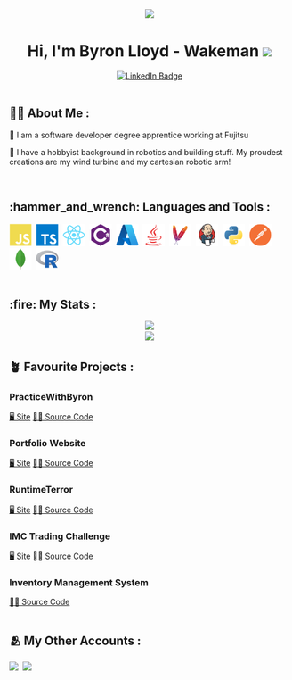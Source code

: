 <div id="header" align="center">
  <img src="https://media.giphy.com/media/v1.Y2lkPTc5MGI3NjExMWVuc3J0cDc4emQ1OWRrOWFhbzZhNmcza2VidHFlYWMzN3Q0bGIwNSZlcD12MV9pbnRlcm5hbF9naWZfYnlfaWQmY3Q9Zw/JqmupuTVZYaQX5s094/giphy.gif" width="400"/>
  <h1>Hi, I'm Byron Lloyd - Wakeman   <img src="https://media.giphy.com/media/hvRJCLFzcasrR4ia7z/giphy.gif" width="30px"/></h1>
  <div id="badge">
    <a href="https://www.linkedin.com/in/byron-lloyd-wakeman-3b49871b1/">
      <img src="https://img.shields.io/badge/LinkedIn-blue?style=for-the-badge&logo=linkedin&logoColor=white" alt="LinkedIn Badge"/>
    </a> 
  </div>
  <img src="https://komarev.com/ghpvc/?username=byronlloydwakeman&style=flat-square&color=blue" alt=""/>
</div>

<h2>👩‍💻  About Me :</h2>

<p>🗻 I am a software developer degree apprentice working at Fujitsu</p>
<p>🤖 I have a hobbyist background in robotics and building stuff. My proudest creations are my wind turbine and my cartesian robotic arm!</p>
<br/>

<h2>:hammer_and_wrench: Languages and Tools :</h2>
<div>
  <img src="https://github.com/devicons/devicon/blob/master/icons/javascript/javascript-plain.svg" alt="JavaScript" width="40" height="40"/>&nbsp;
  <img src="https://github.com/devicons/devicon/blob/master/icons/typescript/typescript-plain.svg" alt="TypeScript" width="40" height="40"/>&nbsp;
  <img src="https://github.com/devicons/devicon/blob/master/icons/react/react-original.svg" alt="React" width="40" height="40"/>&nbsp;
  <img src="https://github.com/devicons/devicon/blob/master/icons/csharp/csharp-plain.svg" alt="C#" width="40" height="40"/>&nbsp;
  <img src="https://github.com/devicons/devicon/blob/master/icons/azure/azure-original.svg" alt="Azure" width="40" height="40"/>&nbsp;
  <img src="https://github.com/devicons/devicon/blob/master/icons/java/java-plain.svg" alt="Java" width="40" height="40"/>&nbsp;
  <img src="https://github.com/devicons/devicon/blob/master/icons/maven/maven-original.svg" alt="Maven" width="40" height="40"/>&nbsp;
  <img src="https://github.com/devicons/devicon/blob/master/icons/jenkins/jenkins-original.svg" alt="Jenkins" width="40" height="40"/>&nbsp;
  <img src="https://github.com/devicons/devicon/blob/master/icons/python/python-original.svg" alt="Python" width="40" height="40"/>&nbsp;
  <img src="https://github.com/devicons/devicon/blob/master/icons/postman/postman-original.svg" alt="Python" width="40" height="40"/>&nbsp;
  <img src="https://github.com/devicons/devicon/blob/master/icons/mongodb/mongodb-original.svg" alt="Python" width="40" height="40"/>&nbsp;
    <img src="https://github.com/devicons/devicon/blob/master/icons/r/r-original.svg" alt="R" width="40" height="40"/>&nbsp;
</div>

<br/>

<h2>:fire: My Stats :</h2>
<div align="center">
  <div>
    <img src="http://github-readme-streak-stats.herokuapp.com?user=byronlloydwakeman&theme=dark&background=000000"/>
  </div>
  <div>
    <img src="https://github-readme-stats.vercel.app/api/top-langs/?username=byronlloydwakeman&layout=compact&theme=vision-friendly-dark"/>
  </div>
</div>

<h2>🪴 Favourite Projects :</h2>
<div>
  <h3>PracticeWithByron</h3>
  <a href="https://practicewithbyron.com/">🖥️ Site</a>
  <a href="https://github.com/practicewithbyron/practicewithbyron_prod">🧑‍💻 Source Code</a>
</div>
<div>
<h3>Portfolio Website</h3>
  <a href="https://icy-smoke-0a263c703.4.azurestaticapps.net/">🖥️ Site</a>
  <a href="https://github.com/practicewithbyron/portfoliowebsite_prod/tree/prod">🧑‍💻 Source Code</a>
</div>
<div>
<h3>RuntimeTerror</h3>
  <a href="https://proud-moss-06f797a03.4.azurestaticapps.net/">🖥️ Site</a>
  <a href="https://github.com/byronlloydwakeman/runtimeterror">🧑‍💻 Source Code</a>
</div>
<div>
  <h3>IMC Trading Challenge</h3>
  <a href="https://prosperity.imc.com/dashboard">🖥️ Site</a>
  <a href="https://github.com/byronlloydwakeman/IMC">🧑‍💻 Source Code</a>
</div>
<div>
  <h3>Inventory Management System</h3>
  <a href="https://github.com/byronlloydwakeman/SummativeUI">🧑‍💻 Source Code</a>
</div>

<br/>

<h2>🫂 My Other Accounts :</h2>
<a href="https://github.com/practicewithbyron"><img style="width:100px" src="https://avatars.githubusercontent.com/u/143816275?v=4"/></a>&nbsp;
<a href="https://github.com/TreasureHunt-github"><img style="width:100px" src="https://avatars.githubusercontent.com/u/169382803?v=4"/></a>&nbsp;

